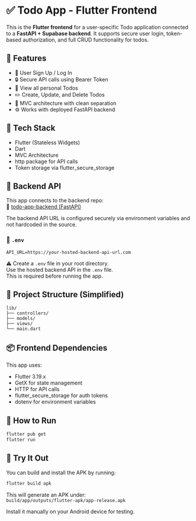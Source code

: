 # ✅ Todo App - Flutter Frontend

This is the **Flutter frontend** for a user-specific Todo application connected to a **FastAPI + Supabase backend**. It supports secure user login, token-based authorization, and full CRUD functionality for todos.

## 🎯 Features

- 🧾 User Sign Up / Log In
- 🔒 Secure API calls using Bearer Token
- 📃 View all personal Todos
- ✏️ Create, Update, and Delete Todos
- 🧭 MVC architecture with clean separation
- ⚙️ Works with deployed FastAPI backend

## 🧱 Tech Stack

- Flutter (Stateless Widgets)
- Dart
- MVC Architecture
- http package for API calls
- Token storage via flutter_secure_storage

## 🔗 Backend API

This app connects to the backend repo:  
🔗 [todo-app-backend (FastAPI)](https://github.com/Anupam00/todo_backend.git)

The backend API URL is configured securely via environment variables and not hardcoded in the source.

### 🔐 `.env`
```
API_URL=https://your-hosted-backend-api-url.com
```

⚠️ Create a `.env` file in your root directory.  
Use the hosted backend API in the `.env` file.  
This is required before running the app.

## 📁 Project Structure (Simplified)
```
lib/
├── controllers/
├── models/
├── views/
└── main.dart
```

## 📦 Frontend Dependencies

This app uses:

- Flutter 3.19.x
- GetX for state management
- HTTP for API calls
- flutter_secure_storage for auth tokens
- dotenv for environment variables

## 🚀 How to Run

```bash
flutter pub get
flutter run
```

## 📱 Try It Out

You can build and install the APK by running:

```bash
flutter build apk
```

This will generate an APK under:  
`build/app/outputs/flutter-apk/app-release.apk`

Install it manually on your Android device for testing.
